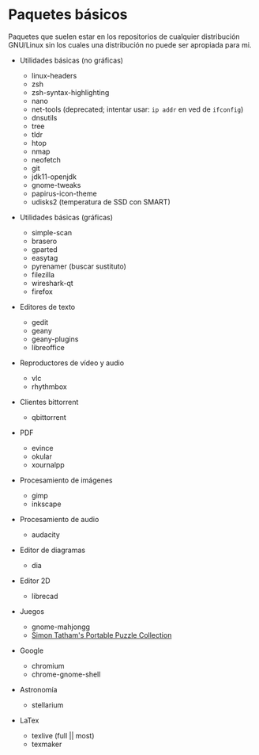 
# Paquetes básicos

Paquetes que suelen estar en los repositorios de cualquier distribución
GNU/Linux sin los cuales una distribución no puede ser apropiada para mi.

- Utilidades básicas (no gráficas)
    - linux-headers
    - zsh
    - zsh-syntax-highlighting
    - nano
    - net-tools (deprecated; intentar usar: `ip addr` en ved de `ifconfig`)
    - dnsutils
    - tree
    - tldr
    - htop
    - nmap
    - neofetch
    - git
    - jdk11-openjdk
    - gnome-tweaks
    - papirus-icon-theme
    - udisks2 (temperatura de SSD con SMART)

- Utilidades básicas (gráficas)
    - simple-scan
    - brasero
    - gparted
    - easytag
    - pyrenamer (buscar sustituto)
    - filezilla
    - wireshark-qt
    - firefox

- Editores de texto
    - gedit
    - geany
    - geany-plugins
    - libreoffice

- Reproductores de vídeo y audio
    - vlc
    - rhythmbox

- Clientes bittorrent
    - qbittorrent

- PDF
    - evince
    - okular
    - xournalpp

- Procesamiento de imágenes
    - gimp
    - inkscape

- Procesamiento de audio
    - audacity

- Editor de diagramas
    - dia

- Editor 2D
    - librecad

- Juegos
    - gnome-mahjongg
    - [Simon Tatham's Portable Puzzle Collection](https://www.chiark.greenend.org.uk/~sgtatham/puzzles/)

- Google
    - chromium
    - chrome-gnome-shell

- Astronomía
    - stellarium

- LaTex
    - texlive (full || most)
    - texmaker
